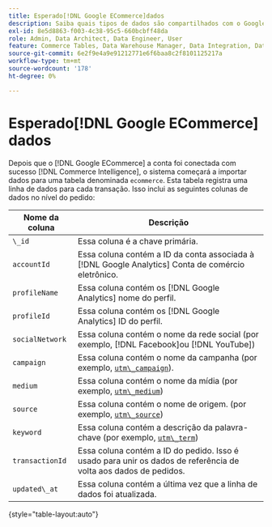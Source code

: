 ```yaml
---
title: Esperado[!DNL Google ECommerce]dados
description: Saiba quais tipos de dados são compartilhados com o Google ECommerce.
exl-id: 8e5d8863-f003-4c38-95c5-660bcbff48da
role: Admin, Data Architect, Data Engineer, User
feature: Commerce Tables, Data Warehouse Manager, Data Integration, Data Import/Export
source-git-commit: 6e2f9e4a9e91212771e6f6baa8c2f8101125217a
workflow-type: tm+mt
source-wordcount: '178'
ht-degree: 0%

---
```


# Esperado[!DNL Google ECommerce] dados

Depois que o [!DNL Google ECommerce] a conta foi conectada com sucesso [!DNL Commerce Intelligence], o sistema começará a importar dados para uma tabela denominada `ecommerce`. Esta tabela registra uma linha de dados para cada transação. Isso inclui as seguintes colunas de dados no nível do pedido:

| Nome da coluna | Descrição |
|-----|-----|
| `\_id` | Essa coluna é a chave primária. |
| `accountId` | Essa coluna contém a ID da conta associada à [!DNL Google Analytics] Conta de comércio eletrônico. |
| `profileName` | Essa coluna contém os [!DNL Google Analytics] nome do perfil. |
| `profileId` | Essa coluna contém os [!DNL Google Analytics] ID do perfil. |
| `socialNetwork` | Essa coluna contém o nome da rede social (por exemplo, [!DNL Facebook]ou [!DNL YouTube]) |
| `campaign` | Essa coluna contém o nome da campanha (por exemplo, [`utm\_campaign`](https://support.google.com/analytics/answer/1033867?hl=en)). |
| `medium` | Essa coluna contém o nome da mídia (por exemplo, [`utm\_medium`](https://support.google.com/analytics/answer/1033867?hl=en)) |
| `source` | Essa coluna contém o nome de origem. (por exemplo, [`utm\_source`](https://support.google.com/analytics/answer/1033867?hl=en)) |
| `keyword` | Essa coluna contém a descrição da palavra-chave (por exemplo, [`utm\_term`](https://support.google.com/analytics/answer/1033867?hl=en)) |
| `transactionId` | Essa coluna contém a ID do pedido. Isso é usado para unir os dados de referência de volta aos dados de pedidos. |
| `updated\_at` | Essa coluna contém a última vez que a linha de dados foi atualizada. |

{style="table-layout:auto"}
